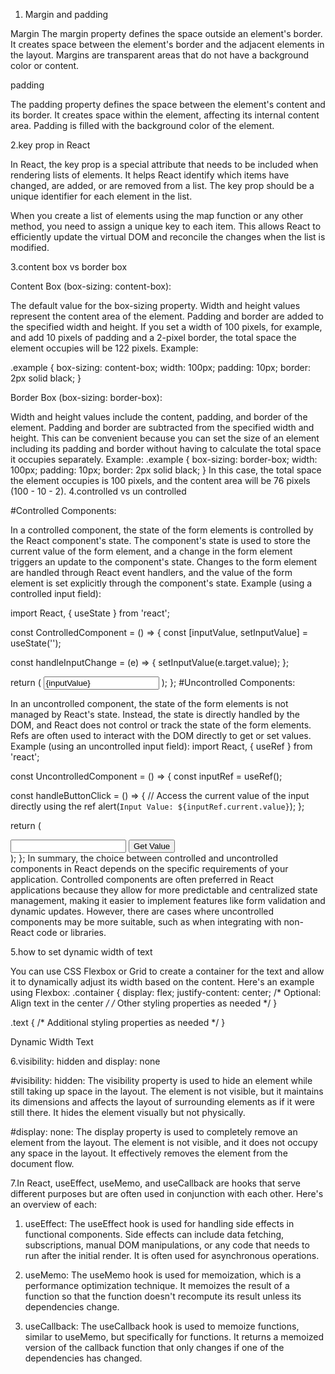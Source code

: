 1. Margin and padding
   
Margin
The margin property defines the space outside an element's border.
It creates space between the element's border and the adjacent elements in the layout.
Margins are transparent areas that do not have a background color or content.

padding

The padding property defines the space between the element's content and its border.
It creates space within the element, affecting its internal content area.
Padding is filled with the background color of the element.


2.key prop in React

In React, the key prop is a special attribute that needs to be included when rendering lists of elements. 
It helps React identify which items have changed, are added, or are removed from a list. 
The key prop should be a unique identifier for each element in the list.

When you create a list of elements using the map function or any other method, you need to assign a unique key to each item. 
This allows React to efficiently update the virtual DOM and reconcile the changes when the list is modified.

3.content box vs border box

Content Box (box-sizing: content-box):

The default value for the box-sizing property.
Width and height values represent the content area of the element.
Padding and border are added to the specified width and height.
If you set a width of 100 pixels, for example, and add 10 pixels of padding and a 2-pixel border, the total space the element occupies will be 122 pixels.
Example:

.example {
  box-sizing: content-box;
  width: 100px;
  padding: 10px;
  border: 2px solid black;
}


Border Box (box-sizing: border-box):

Width and height values include the content, padding, and border of the element.
Padding and border are subtracted from the specified width and height.
This can be convenient because you can set the size of an element including its padding and border without having to calculate the total space it occupies separately.
Example:
.example {
  box-sizing: border-box;
  width: 100px;
  padding: 10px;
  border: 2px solid black;
}
In this case, the total space the element occupies is 100 pixels, and the content area will be 76 pixels (100 - 10 - 2).
4.controlled vs un controlled

#Controlled Components:

In a controlled component, the state of the form elements is controlled by the React component's state.
The component's state is used to store the current value of the form element, and a change in the form element triggers an update to the component's state.
Changes to the form element are handled through React event handlers, and the value of the form element is set explicitly through the component's state.
Example (using a controlled input field):

import React, { useState } from 'react';

const ControlledComponent = () => {
  const [inputValue, setInputValue] = useState('');

  const handleInputChange = (e) => {
    setInputValue(e.target.value);
  };

  return (
    <input
      type="text"
      value={inputValue}
      onChange={handleInputChange}
    />
  );
};
#Uncontrolled Components:

In an uncontrolled component, the state of the form elements is not managed by React's state.
Instead, the state is directly handled by the DOM, and React does not control or track the state of the form elements.
Refs are often used to interact with the DOM directly to get or set values.
Example (using an uncontrolled input field):
import React, { useRef } from 'react';

const UncontrolledComponent = () => {
  const inputRef = useRef();

  const handleButtonClick = () => {
    // Access the current value of the input directly using the ref
    alert(`Input Value: ${inputRef.current.value}`);
  };

  return (
    <div>
      <input type="text" ref={inputRef} />
      <button onClick={handleButtonClick}>Get Value</button>
    </div>
  );
};
In summary, the choice between controlled and uncontrolled components in React depends on the specific requirements of your application. 
Controlled components are often preferred in React applications because they allow for more predictable 
and centralized state management, making it easier to implement features like form validation and dynamic updates. However, 
there are cases where uncontrolled components may be more suitable, such as when integrating with non-React code or libraries.

5.how to set dynamic width of text

You can use CSS Flexbox or Grid to create a container for the text and allow it to dynamically adjust its width based on the content. 
Here's an example using Flexbox:
.container {
  display: flex;
  justify-content: center; /* Optional: Align text in the center */
  /* Other styling properties as needed */
}

.text {
  /* Additional styling properties as needed */
}
<div className="container">
  <p className="text">Dynamic Width Text</p>
</div>


6.visibility: hidden and display: none

#visibility: hidden:
The visibility property is used to hide an element while still taking up space in the layout.
The element is not visible, but it maintains its dimensions and affects the layout of surrounding elements as if it were still there.
It hides the element visually but not physically.

#display: none:
The display property is used to completely remove an element from the layout.
The element is not visible, and it does not occupy any space in the layout.
It effectively removes the element from the document flow.

7.In React, useEffect, useMemo, and useCallback are hooks that serve different purposes but are often used in conjunction with each other. Here's an overview of each:

1. useEffect:
The useEffect hook is used for handling side effects in functional components. Side effects can include data fetching,
subscriptions, manual DOM manipulations, or any code that needs to run after the initial render. It is often used for asynchronous operations.


2. useMemo:
The useMemo hook is used for memoization, which is a performance optimization technique. 
It memoizes the result of a function so that the function doesn't recompute its result unless its dependencies change.

3. useCallback:
The useCallback hook is used to memoize functions, similar to useMemo, but specifically for functions.
It returns a memoized version of the callback function that only changes if one of the dependencies has changed.









